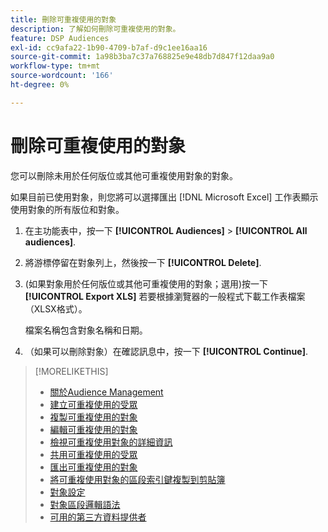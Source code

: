 ```yaml
---
title: 刪除可重複使用的對象
description: 了解如何刪除可重複使用的對象。
feature: DSP Audiences
exl-id: cc9afa22-1b90-4709-b7af-d9c1ee16aa16
source-git-commit: 1a98b3ba7c37a768825e9e48db7d847f12daa9a0
workflow-type: tm+mt
source-wordcount: '166'
ht-degree: 0%

---
```


# 刪除可重複使用的對象

您可以刪除未用於任何版位或其他可重複使用對象的對象。

如果目前已使用對象，則您將可以選擇匯出 [!DNL Microsoft Excel] 工作表顯示使用對象的所有版位和對象。

1. 在主功能表中，按一下 **[!UICONTROL Audiences]** > **[!UICONTROL All audiences]**.

1. 將游標停留在對象列上，然後按一下 **[!UICONTROL Delete]**.

1. (如果對象用於任何版位或其他可重複使用的對象；選用)按一下 **[!UICONTROL Export XLS]** 若要根據瀏覽器的一般程式下載工作表檔案（XLSX格式）。

   檔案名稱包含對象名稱和日期。

1. （如果可以刪除對象）在確認訊息中，按一下 **[!UICONTROL Continue]**.

>[!MORELIKETHIS]
>
>* [關於Audience Management](audience-about.md)
>* [建立可重複使用的受眾](reusable-audience-create.md)
>* [複製可重複使用的對象](reusable-audience-duplicate.md)
>* [編輯可重複使用的對象](reusable-audience-edit.md)
>* [檢視可重複使用對象的詳細資訊](reusable-audience-view-details.md)
>* [共用可重複使用的受眾](reusable-audience-share.md)
>* [匯出可重複使用的對象](reusable-audience-export.md)
>* [將可重複使用對象的區段索引鍵複製到剪貼簿](reusable-audience-clipboard.md)
>* [對象設定](audience-settings.md)
>* [對象區段邏輯語法](audience-segment-logic-syntax.md)
>* [可用的第三方資料提供者](third-party-data-providers.md)

